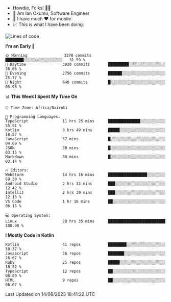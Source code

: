 
* Howdie, Folks! 👋🤓
* 🤪 Am Ian Okumu, Software Engineer
* 📱 I have much ❤️ for mobile
* 📈 This is what I have been doing:
  
<!-- <a href="https://otsembo.github.io/OtsemboPortfolio/" style="margin-right:.5%; margin-top=.5%;">
  <img align="center" src="https://github-readme-stats.vercel.app/api/top-langs/?username=otsembo&layout=compact" />
</a> -->

<!--START_SECTION:waka-->
![Lines of code](https://img.shields.io/badge/From%20Hello%20World%20I%27ve%20Written-8.0%20million%20lines%20of%20code-blue)

**I'm an Early 🐤** 

```text
🌞 Morning                3378 commits        ████████░░░░░░░░░░░░░░░░░   31.59 % 
🌆 Daytime                3920 commits        █████████░░░░░░░░░░░░░░░░   36.66 % 
🌃 Evening                2756 commits        ██████░░░░░░░░░░░░░░░░░░░   25.77 % 
🌙 Night                  640 commits         █░░░░░░░░░░░░░░░░░░░░░░░░   05.98 % 
```


📊 **This Week I Spent My Time On** 

```text
🕑︎ Time Zone: Africa/Nairobi

💬 Programming Languages: 
TypeScript               11 hrs 25 mins      ██████████████░░░░░░░░░░░   55.51 % 
Kotlin                   3 hrs 49 mins       █████░░░░░░░░░░░░░░░░░░░░   18.57 % 
JavaScript               57 mins             █░░░░░░░░░░░░░░░░░░░░░░░░   04.69 % 
JSON                     38 mins             █░░░░░░░░░░░░░░░░░░░░░░░░   03.15 % 
Markdown                 38 mins             █░░░░░░░░░░░░░░░░░░░░░░░░   03.14 % 

🔥 Editors: 
WebStorm                 14 hrs 16 mins      █████████████████░░░░░░░░   69.30 % 
Android Studio           2 hrs 33 mins       ███░░░░░░░░░░░░░░░░░░░░░░   12.42 % 
IntelliJ                 2 hrs 29 mins       ███░░░░░░░░░░░░░░░░░░░░░░   12.13 % 
VS Code                  1 hr 16 mins        ██░░░░░░░░░░░░░░░░░░░░░░░   06.15 % 

💻 Operating System: 
Linux                    20 hrs 35 mins      █████████████████████████   100.00 % 
```

**I Mostly Code in Kotlin** 

```text
Kotlin                   41 repos            ████████░░░░░░░░░░░░░░░░░   30.37 % 
JavaScript               36 repos            ███████░░░░░░░░░░░░░░░░░░   26.67 % 
Ruby                     25 repos            █████░░░░░░░░░░░░░░░░░░░░   18.52 % 
TypeScript               12 repos            ██░░░░░░░░░░░░░░░░░░░░░░░   08.89 % 
HTML                     9 repos             ██░░░░░░░░░░░░░░░░░░░░░░░   06.67 % 
```




 Last Updated on 14/06/2023 18:41:22 UTC
<!--END_SECTION:waka-->

<br />
<br />
<br />
<br />
<br />
  
  </div>
<!---
otsembo/otsembo is a ✨ special ✨ repository because its `README.md` (this file) appears on your GitHub profile.
You can click the Preview link to take a look at your changes.
--->

